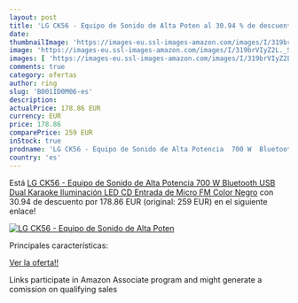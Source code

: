 ```yaml
---
layout: post
title: 'LG CK56 - Equipo de Sonido de Alta Poten al 30.94 % de descuento'
date: 
thumbnailImage: 'https://images-eu.ssl-images-amazon.com/images/I/319brVIyZ2L._SL200_.jpg'
image: 'https://images-eu.ssl-images-amazon.com/images/I/319brVIyZ2L._SL200_.jpg'
images: [ 'https://images-eu.ssl-images-amazon.com/images/I/319brVIyZ2L._SL200_.jpg' ]
comments: true
category: ofertas
author: ring
slug: 'B001ID0M06-es'
description:
actualPrice: 178.86 EUR
currency: EUR
price: 178.86
comparePrice: 259 EUR
inStock: true
prodname: 'LG CK56 - Equipo de Sonido de Alta Potencia  700 W  Bluetooth  USB Dual  Karaoke  Iluminación LED  CD  Entrada de Micro  FM  Color Negro'
country: 'es'
---
```


Está [LG CK56 - Equipo de Sonido de Alta Potencia  700 W  Bluetooth  USB Dual  Karaoke  Iluminación LED  CD  Entrada de Micro  FM  Color Negro](https://www.amazon.es/dp/B001ID0M06/?tag=tolees-21) con 30.94 de descuento por 178.86 EUR (original: 259 EUR) en el siguiente enlace!

[![LG CK56 - Equipo de Sonido de Alta Poten](https://images-eu.ssl-images-amazon.com/images/I/319brVIyZ2L._SL200_.jpg)](https://www.amazon.es/dp/B001ID0M06/?tag=tolees-21)

Principales características:


[Ver la oferta!!](https://www.amazon.es/dp/B001ID0M06/?tag=tolees-21)

Links participate in Amazon Associate program and might generate a comission on qualifying sales



